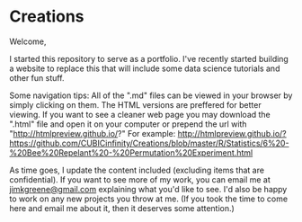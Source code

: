 # Creations

Welcome,

I started this repository to serve as a portfolio. I've recently started building a website to replace this that will include some data science tutorials and other fun stuff.

Some navigation tips:
All of the ".md" files can be viewed in your browser by simply clicking on them. The HTML versions are preffered for better viewing. If you want to see a cleaner web page you may download the ".html" file and open it on your computer or prepend the url with "http://htmlpreview.github.io/?" For example: http://htmlpreview.github.io/?https://github.com/CUBICinfinity/Creations/blob/master/R/Statistics/6%20-%20Bee%20Repelant%20-%20Permutation%20Experiment.html

As time goes, I update the content included (excluding items that are confidential). If you want to see more of my work, you can email me at jimkgreene@gmail.com explaining what you'd like to see. I'd also be happy to work on any new projects you throw at me. (If you took the time to come here and email me about it, then it deserves some attention.)
